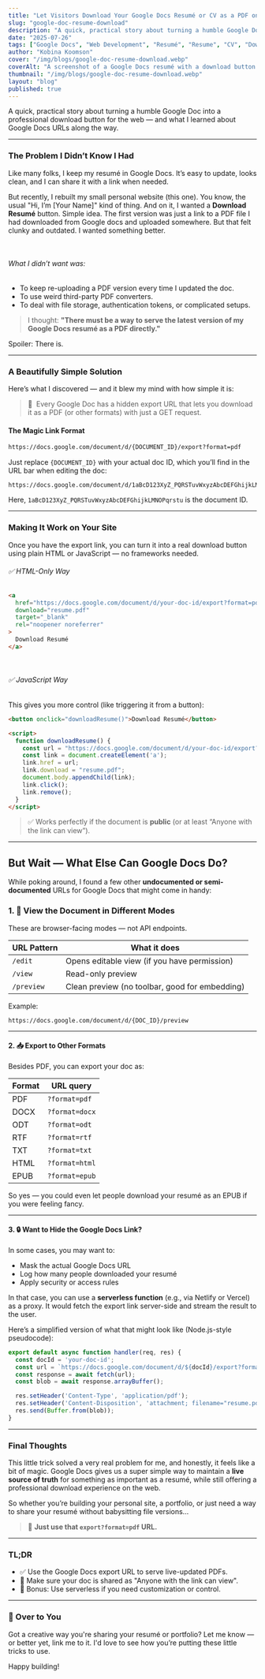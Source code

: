 ```yaml
---
title: "Let Visitors Download Your Google Docs Resumé or CV as a PDF on the Web"
slug: "google-doc-resume-download"
description: "A quick, practical story about turning a humble Google Doc into a professional download button for the web — and what I learned about Google Docs URLs along the way."
date: "2025-07-26"
tags: ["Google Docs", "Web Development", "Resumé", "Resume", "CV", "Download Button", "HTML", "JavaScript"]
author: "Kobina Koomson"
cover: "/img/blogs/google-doc-resume-download.webp"
coverAlt: "A screenshot of a Google Docs resumé with a download button overlay."
thumbnail: "/img/blogs/google-doc-resume-download.webp"
layout: "blog"
published: true
---
```



A quick, practical story about turning a humble Google Doc into a professional download button for the web — and what I learned about Google Docs URLs along the way.

---

### The Problem I Didn’t Know I Had

Like many folks, I keep my resumé in Google Docs. It’s easy to update, looks clean, and I can share it with a link when needed.

But recently, I rebuilt my small personal website (this one). You know, the usual "Hi, I’m [Your Name]" kind of thing. And on it, I wanted a **Download Resumé** button. Simple idea.
The first version was just a link to a PDF file I had downloaded from Google docs and uploaded somewhere. But that felt clunky and outdated. I wanted something better.

<br/>

###### What I *didn’t* want was:

- To keep re-uploading a PDF version every time I updated the doc.
- To use weird third-party PDF converters.
- To deal with file storage, authentication tokens, or complicated setups.

>I thought: **"There must be a way to serve the latest version of my Google Docs resumé as a PDF directly."**

Spoiler: There is.

---

### A Beautifully Simple Solution

Here’s what I discovered — and it blew my mind with how simple it is:

>📎&nbsp; Every Google Doc has a hidden export URL that lets you download it as a PDF (or other formats) with just a GET request.

#### The Magic Link Format

```bash
https://docs.google.com/document/d/{DOCUMENT_ID}/export?format=pdf
```

Just replace `{DOCUMENT_ID}` with your actual doc ID, which you’ll find in the URL bar when editing the doc:

```
https://docs.google.com/document/d/1aBcD123XyZ_PQRSTuvWxyzAbcDEFGhijkLMNOPqrstu/edit
```

Here, `1aBcD123XyZ_PQRSTuvWxyzAbcDEFGhijkLMNOPqrstu` is the document ID.

---

### Making It Work on Your Site

Once you have the export link, you can turn it into a real download button using plain HTML or JavaScript — no frameworks needed.

###### ✅ HTML-Only Way

```html
<a 
  href="https://docs.google.com/document/d/your-doc-id/export?format=pdf"
  download="resume.pdf"
  target="_blank"
  rel="noopener noreferrer"
>
  Download Resumé
</a>
```
<br/>

###### ✅ JavaScript Way

This gives you more control (like triggering it from a button):

```html
<button onclick="downloadResume()">Download Resumé</button>

<script>
  function downloadResume() {
    const url = "https://docs.google.com/document/d/your-doc-id/export?format=pdf";
    const link = document.createElement('a');
    link.href = url;
    link.download = "resume.pdf";
    document.body.appendChild(link);
    link.click();
    link.remove();
  }
</script>
```

> ✅ Works perfectly if the document is **public** (or at least “Anyone with the link can view”).

---

## But Wait — What Else Can Google Docs Do?

While poking around, I found a few other **undocumented or semi-documented** URLs for Google Docs that might come in handy:

### 1. 📄 View the Document in Different Modes

These are browser-facing modes — not API endpoints.

| URL Pattern | What it does |
|-------------|--------------|
| `/edit`     | Opens editable view (if you have permission) |
| `/view`     | Read-only preview |
| `/preview`  | Clean preview (no toolbar, good for embedding) |

Example:

```
https://docs.google.com/document/d/{DOC_ID}/preview
```

---

#### 2. 📥 Export to Other Formats

Besides PDF, you can export your doc as:

| Format | URL query |
|--------|-----------|
| PDF    | `?format=pdf` |
| DOCX   | `?format=docx` |
| ODT    | `?format=odt` |
| RTF    | `?format=rtf` |
| TXT    | `?format=txt` |
| HTML   | `?format=html` |
| EPUB   | `?format=epub` |

So yes — you could even let people download your resumé as an EPUB if you were feeling fancy.

---

#### 3. 🔒 Want to Hide the Google Docs Link?

In some cases, you may want to:

- Mask the actual Google Docs URL
- Log how many people downloaded your resumé
- Apply security or access rules

In that case, you can use a **serverless function** (e.g., via Netlify or Vercel) as a proxy. It would fetch the export link server-side and stream the result to the user.

Here’s a simplified version of what that might look like (Node.js-style pseudocode):

```js
export default async function handler(req, res) {
  const docId = 'your-doc-id';
  const url = `https://docs.google.com/document/d/${docId}/export?format=pdf`;
  const response = await fetch(url);
  const blob = await response.arrayBuffer();

  res.setHeader('Content-Type', 'application/pdf');
  res.setHeader('Content-Disposition', 'attachment; filename="resume.pdf"');
  res.send(Buffer.from(blob));
}
```

---

### Final Thoughts

This little trick solved a very real problem for me, and honestly, it feels like a bit of magic. Google Docs gives us a super simple way to maintain a **live source of truth** for something as important as a resumé, while still offering a professional download experience on the web.

So whether you’re building your personal site, a portfolio, or just need a way to share your resumé without babysitting file versions…

> 📎 **Just use that `export?format=pdf` URL.**

---

### TL;DR

- ✅ Use the Google Docs export URL to serve live-updated PDFs.
- 📎 Make sure your doc is shared as "Anyone with the link can view".
- 🧩 Bonus: Use serverless if you need customization or control.

---

### 👋 Over to You

Got a creative way you're sharing your resumé or portfolio? Let me know — or better yet, link me to it. I'd love to see how you’re putting these little tricks to use.

Happy building!
